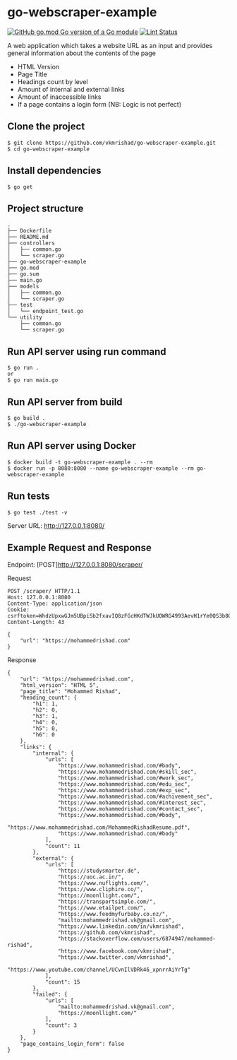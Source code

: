 # go-webscraper-example

[![GitHub go.mod Go version of a Go module](https://img.shields.io/github/go-mod/go-version/vkmrishad/go-webscraper-example.svg)](https://github.com/vkmrishad/go-webscraper-example)
[![Lint Status](https://github.com/vkmrishad/go-webscraper-example/workflows/test/badge.svg)](https://github.com/vkmrishad/go-webscraper-example/actions)

A web application which takes a website URL as an input and provides general information
about the contents of the page
- HTML Version
- Page Title
- Headings count by level
- Amount of internal and external links
- Amount of inaccessible links
- If a page contains a login form (NB: Logic is not perfect)

## Clone the project

```
$ git clone https://github.com/vkmrishad/go-webscraper-example.git
$ cd go-webscraper-example
```

## Install dependencies

```
$ go get
```

## Project structure

```
.
├── Dockerfile
├── README.md
├── controllers
│   ├── common.go
│   └── scraper.go
├── go-webscraper-example
├── go.mod
├── go.sum
├── main.go
├── models
│   ├── common.go
│   └── scraper.go
├── test
│   └── endpoint_test.go
└── utility
    ├── common.go
    └── scraper.go
```

## Run API server using run command
```
$ go run .
or 
$ go run main.go
```

## Run API server from build

```
$ go build .
$ ./go-webscraper-example
```

## Run API server using Docker

```
$ docker build -t go-webscraper-example . --rm
$ docker run -p 8080:8080 --name go-webscraper-example --rm go-webscraper-example
```

## Run tests

```
$ go test ./test -v
```

Server URL: http://127.0.0.1:8080/

## Example Request and Response

Endpoint: [POST]http://127.0.0.1:8080/scraper/

Request
```
POST /scraper/ HTTP/1.1
Host: 127.0.0.1:8080
Content-Type: application/json
Cookie: csrftoken=WhdzUpxwGJm5UBpiSb2fxavIQ8zFGcHKdTWJkUOWRG4993AevH1rYe0QS3b8QYzr
Content-Length: 43

{
    "url": "https://mohammedrishad.com"
}
```

Response
```
{
    "url": "https://mohammedrishad.com",
    "html_version": "HTML 5",
    "page_title": "Mohammed Rishad",
    "heading_count": {
        "h1": 1,
        "h2": 0,
        "h3": 1,
        "h4": 0,
        "h5": 0,
        "h6": 0
    },
    "links": {
        "internal": {
            "urls": [
                "https://www.mohammedrishad.com/#body",
                "https://www.mohammedrishad.com/#skill_sec",
                "https://www.mohammedrishad.com/#work_sec",
                "https://www.mohammedrishad.com/#edu_sec",
                "https://www.mohammedrishad.com/#exp_sec",
                "https://www.mohammedrishad.com/#achivement_sec",
                "https://www.mohammedrishad.com/#interest_sec",
                "https://www.mohammedrishad.com/#contact_sec",
                "https://www.mohammedrishad.com/#body",
                "https://www.mohammedrishad.com/MohammedRishadResume.pdf",
                "https://www.mohammedrishad.com/#body"
            ],
            "count": 11
        },
        "external": {
            "urls": [
                "https://studysmarter.de",
                "https://uoc.ac.in/",
                "https://www.nuflights.com/",
                "https://www.cliphire.co/",
                "https://moonllight.com/",
                "https://transportsimple.com/",
                "https://www.etailpet.com/",
                "https://www.feedmyfurbaby.co.nz/",
                "mailto:mohammedrishad.vk@gmail.com",
                "https://www.linkedin.com/in/vkmrishad",
                "https://github.com/vkmrishad",
                "https://stackoverflow.com/users/6874947/mohammed-rishad",
                "https://www.facebook.com/vkmrishad",
                "https://www.twitter.com/vkmrishad",
                "https://www.youtube.com/channel/UCvnIlVDRk46_xpnrrAiYrTg"
            ],
            "count": 15
        },
        "failed": {
            "urls": [
                "mailto:mohammedrishad.vk@gmail.com",
                "https://moonllight.com/"
            ],
            "count": 3
        }
    },
    "page_contains_login_form": false
}
```
